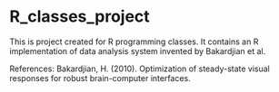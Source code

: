 # R_classes_project
This is project created for R programming classes. 
It contains an R implementation of data analysis system invented by Bakardjian et al.

References: 
Bakardjian, H. (2010). Optimization of steady-state visual responses for robust brain-computer interfaces.
